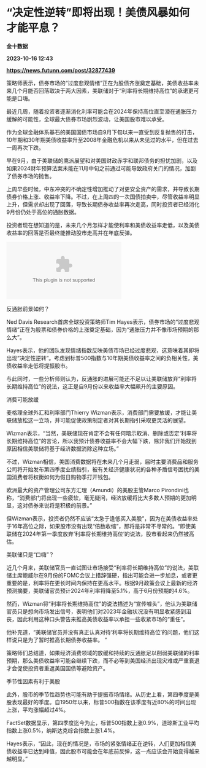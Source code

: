 # “决定性逆转”即将出现！美债风暴如何才能平息？
**金十数据**

**2023-10-16 12:43**

**https://news.futunn.com/post/32877439**

策略师表示，债券市场的“过度悲观情绪”正在为股债齐涨奠定基础，美债收益率未来几个月能否回落取决于两大因素，美联储对于“利率将长期维持高位”的承诺更可能是口嗨。

最近几周，随着投资者逐渐消化利率可能会在2024年保持高位直至潜在通胀压力缓解的可能性，全球最大债券市场剧烈波动，让美国股市难以承受。

作为全球金融体系基石的美国国债市场自9月下旬以来一直受到反复抛售的打击，10年期和30年期美债收益率升至2008年金融危机以来从未见过的水平，但在过去一周再次下跌。

早在9月，由于美联储的鹰派展望和对美国财政赤字和联邦债务的担忧加剧，以及如果2024财年预算法案未能在11月中旬之前通过可能导致政府关门的情况，加剧了债券市场的抛售。

上周早些时候，中东冲突的不确定性增加推动了对更安全资产的需求，并导致长期债券价格上涨、收益率下降。不过，在上周四的一次国债拍卖中，尽管收益率明显上升，但需求却出现了回落，导致长期债券收益率再次走高，同时投资者已经消化9月份仍处于高位的通胀数据。

投资者现在想知道的是，未来几个月怎样才能使利率和美债收益率走低，以及美债收益率的回落是否最终能推动股市走高并在年底反弹。

![](https://postimg.futunn.com/16974528974865300813950.bin)

反通胀前景如何？

Ned Davis Research首席全球投资策略师Tim Hayes表示，债券市场的“过度悲观情绪”正在为股票和债券价格的上涨奠定基础，因为“通胀压力并不像市场预期的那么大”。

Hayes表示，他的团队发现情绪指数反映美债市场已经过度悲观，这意味着其即将出现“决定性逆转”。考虑到标普500指数与10年期美债收益率之间的负相关性，美债收益率走低将提振股市。

与此同时，一些分析师则认为，反通胀的进展可能还不足以让美联储放弃“利率将长期维持高位”的说法，这正是自9月份以来收益率大幅飙升的主要原因。

消费可能放缓

麦格理全球外汇和利率部门Thierry Wizman表示，消费部门需要放缓，才能让美联储放松这一立场，并可能促使政策制定者对其长期指引采取更灵活的展望。

Wizman表示，“当然，美联储现在肯定不会有任何暗示取消、删除或否定‘利率将长期维持高位”的言论，所以我预计债券收益率不会大幅下跌，除非我们开始找到原因相信美联储将基于经济数据消除这种立场。”

不过，Wizman相信，美国消费数据将在未来几个月走弱，届时主要消费品和服务公司将开始发布第四季度业绩指引，被有关经济健康状况的各种矛盾信号困扰的美国消费者将权衡如何为假日购物季打开钱包。

欧洲最大的资产管理公司东方汇理（Amundi）的美股主管Marco Pirondini也称，“消费部门将出现一些疲软，毫无疑问，经济放缓将比大多数人预期的更加明显，这对债券来说将是积极的前景。”

但Wizman表示，投资者仍然不应该“太急于逢低买入美股”，因为在美债收益率处于16年高位之际，如果股市没有出现“倍数收缩”，那将是非常不寻常的。“即使美联储在2024年第一季度放弃‘利率将长期维持高位’的说法，股市看起来仍然被高估。

美联储只是“口嗨”？

近几个月来，美联储官员一直试图让市场接受“利率将长期维持高位”的说法，美联储主席鲍威尔在9月份的FOMC会议上措辞强硬，指出可能会进一步加息，或者更重要的是，利率将在更长时间内保持在更高水平。根据9月政策会议上最新的经济预测摘要，美联储官员预计2024年利率将降至5.1%，高于6月份预期的4.6%。

然而，Wizman将“利率将长期维持高位”的说法描述为“宣传噱头”，他认为美联储官员只是想向市场发出信号，表明他们对2023年金融状况没有明显收紧感到沮丧，因此利用这种口头警告来推高美债收益率以承担一些收紧市场的“重任”。

他补充道，“美联储官员并没有真正认真对待‘利率将长期维持高位’的问题，他们这样说只是为了暂时推高长期债券收益率。 ”

策略师们总结道，如果经济消费领域的放缓和持续的反通胀足以削弱美联储的利率预期，那么美债收益率可能会继续下跌，而不必等到美国经济出现灾难或严重衰退才会促使投资者重返美国国债等避险资产。

季节性因素有利于美股

此外，股市的季节性趋势也可能有助于提振市场情绪。从历史上看，第四季度是美股表现最好的季度。自1950年以来，标普500指数在该季度有近80%的时间出现上涨，平均涨幅超过4%。

FactSet数据显示，第四季度迄今为止，标普500指数上涨0.9%，道琼斯工业平均指数上涨0.5%，纳斯达克综合指数上涨1.4%。

Hayes表示，“因此，现在的情况是，市场的紧张情绪正在逆转，人们更加相信美债收益率已达到峰值，因此股市可能会在年底前反弹，这一点应该会开始变得越来越明显。”